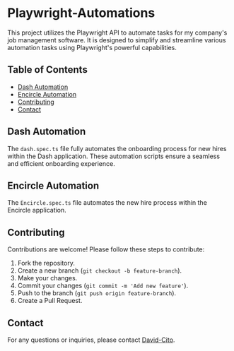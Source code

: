 # Playwright-Automations

This project utilizes the Playwright API to automate tasks for my company's job management software. It is designed to simplify and streamline various automation tasks using Playwright's powerful capabilities.

## Table of Contents

- [Dash Automation](#dash-automation)
- [Encircle Automation](#encircle-automation)
- [Contributing](#contributing)
- [Contact](#contact)

## Dash Automation

The `dash.spec.ts` file fully automates the onboarding process for new hires within the Dash application. These automation scripts ensure a seamless and efficient onboarding experience.

## Encircle Automation

The `Encircle.spec.ts` file automates the new hire process within the Encircle application.

## Contributing

Contributions are welcome! Please follow these steps to contribute:

1. Fork the repository.
2. Create a new branch (`git checkout -b feature-branch`).
3. Make your changes.
4. Commit your changes (`git commit -m 'Add new feature'`).
5. Push to the branch (`git push origin feature-branch`).
6. Create a Pull Request.

## Contact

For any questions or inquiries, please contact [David-Cito](https://github.com/David-Cito).
